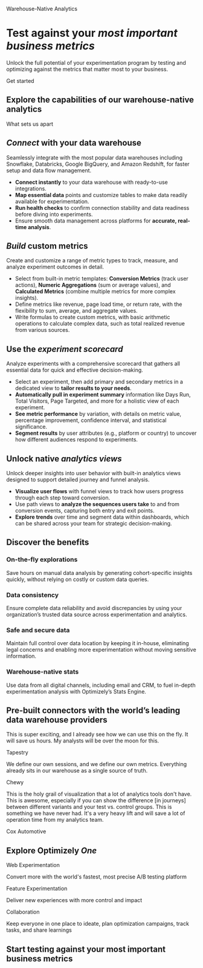 Warehouse-Native Analytics

# Test against your _most important business metrics_

Unlock the full potential of your experimentation program by testing and
optimizing against the metrics that matter most to your business.

Get started

## Explore the capabilities of our warehouse-native analytics

What sets us apart

## _Connect_ with your data warehouse

Seamlessly integrate with the most popular data warehouses including Snowflake,
Databricks, Google BigQuery, and Amazon Redshift, for faster setup and data flow
management.

- **Connect instantly** to your data warehouse with ready-to-use integrations.
- **Map essential data** points and customize tables to make data readily available for experimentation.
- **Run health checks** to confirm connection stability and data readiness before diving into experiments.
- Ensure smooth data management across platforms for **accurate, real-time analysis**.

## _Build_ custom metrics

Create and customize a range of metric types to track, measure, and analyze
experiment outcomes in detail.

- Select from built-in metric templates: **Conversion Metrics** (track user actions), **Numeric Aggregations** (sum or average values), and **Calculated Metrics** (combine multiple metrics for more complex insights).
- Define metrics like revenue, page load time, or return rate, with the flexibility to sum, average, and aggregate values.
- Write formulas to create custom metrics, with basic arithmetic operations to calculate complex data, such as total realized revenue from various sources.

## Use the _experiment scorecard_

Analyze experiments with a comprehensive scorecard that gathers all essential
data for quick and effective decision-making.

- Select an experiment, then add primary and secondary metrics in a dedicated view to **tailor results to your needs**.
- **Automatically pull in experiment summary** information like Days Run, Total Visitors, Page Targeted, and more for a holistic view of each experiment.
- **See metric performance** by variation, with details on metric value, percentage improvement, confidence interval, and statistical significance.
- **Segment results** by user attributes (e.g., platform or country) to uncover how different audiences respond to experiments.

## Unlock native _analytics views_

Unlock deeper insights into user behavior with built-in analytics views designed
to support detailed journey and funnel analysis.

- **Visualize user flows** with funnel views to track how users progress through each step toward conversion.
- Use path views to **analyze the sequences users take** to and from conversion events, capturing both entry and exit points.
- **Explore trends** over time and segment data within dashboards, which can be shared across your team for strategic decision-making.

## Discover the benefits

### On-the-fly explorations

Save hours on manual data analysis by generating cohort-specific insights
quickly, without relying on costly or custom data queries.

### Data consistency

Ensure complete data reliability and avoid discrepancies by using your
organization’s trusted data source across experimentation and analytics.

### Safe and secure data

Maintain full control over data location by keeping it in-house, eliminating
legal concerns and enabling more experimentation without moving sensitive
information.

### Warehouse-native stats

Use data from all digital channels, including email and CRM, to fuel in-depth
experimentation analysis with Optimizely’s Stats Engine.

## Pre-built connectors with the world’s leading data warehouse providers

This is super exciting, and I already see how we can use this on the fly. It
will save us hours. My analysts will be over the moon for this.

Tapestry

We define our own sessions, and we define our own metrics. Everything already
sits in our warehouse as a single source of truth.

Chewy

This is the holy grail of visualization that a lot of analytics tools don't
have. This is awesome, especially if you can show the difference [in journeys]
between different variants and your test vs. control groups. This is something
we have never had. It's a very heavy lift and will save a lot of operation time
from my analytics team.

Cox Automotive

## Explore Optimizely _One_

Web Experimentation

Convert more with the world's fastest, most precise A/B testing platform

Feature Experimentation

Deliver new experiences with more control and impact

Collaboration

Keep everyone in one place to ideate, plan optimization campaigns, track tasks,
and share learnings

## Start testing against your most important business metrics
